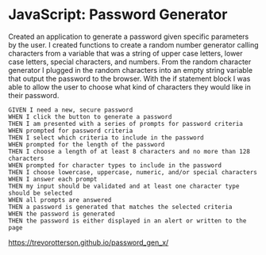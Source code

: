 # JavaScript: Password Generator

Created an application to generate a password given specific parameters by the user. I created functions to create a random number generator calling characters from a variable that was a string of upper case letters, lower case letters, special characters, and numbers. From the random character generator I plugged in the random characters into an empty string variable that output the password to the browser. With the if statement block I was able to allow the user to choose what kind of characters they would like in their password.

```
GIVEN I need a new, secure password
WHEN I click the button to generate a password
THEN I am presented with a series of prompts for password criteria
WHEN prompted for password criteria
THEN I select which criteria to include in the password
WHEN prompted for the length of the password
THEN I choose a length of at least 8 characters and no more than 128 characters
WHEN prompted for character types to include in the password
THEN I choose lowercase, uppercase, numeric, and/or special characters
WHEN I answer each prompt
THEN my input should be validated and at least one character type should be selected
WHEN all prompts are answered
THEN a password is generated that matches the selected criteria
WHEN the password is generated
THEN the password is either displayed in an alert or written to the page
```

<a>https://trevorotterson.github.io/password_gen_x/</a>
